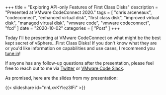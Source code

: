 +++
title = "Exploring API-only Features of First Class Disks"
description = "Presented at VMware CodeConnect 2020."
tags = [
    "chris arceneaux",
    "codeconnect",
    "enhanced virtual disk",
    "first class disk",
    "improved virtual disk",
    "managed virtual disk",
    "vmware code",
    "vmware codeconnect",
    "fcd"
]
date = "2020-10-02"
categories = [
    "Post"
]
+++

Today I'll be presenting at VMware CodeConnect on what might be the best kept secret of vSphere...First Class Disks! If you don't know what they are or you'd like information on capabilities and use cases, I recommend you [tune in](http://web-prod.arsano.lab/Chris/index.html)!

If anyone has any follow-up questions after the presentation, please feel free to reach out to me via [Twitter](https://twitter.com/chris_arceneaux) or [VMware Code Slack](https://code.vmware.com/web/code/join).

As promised, here are the slides from my presentation:

{{< slideshare id="nnLxvKYlez3IFi" >}}

